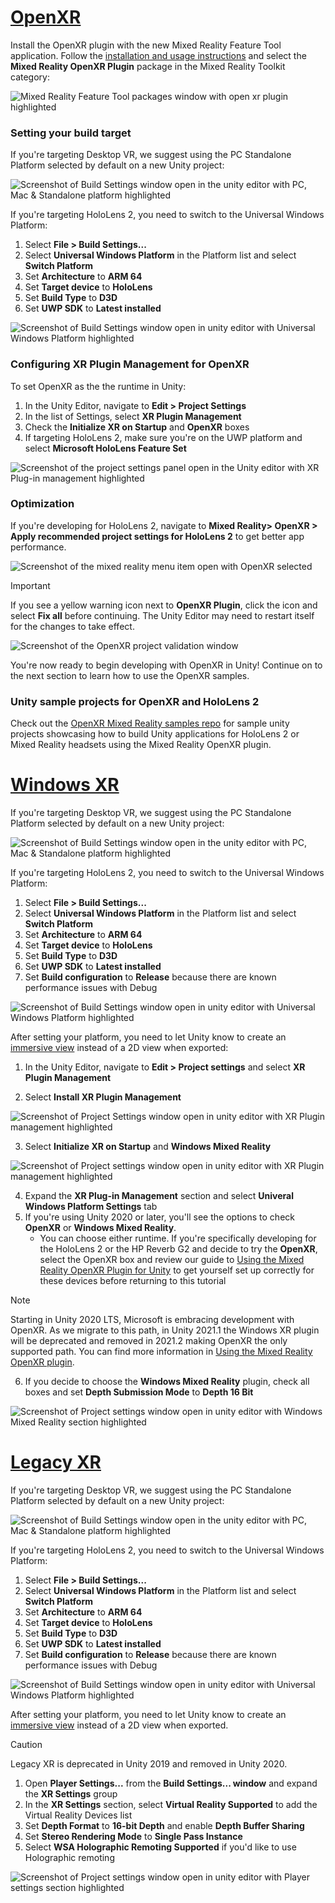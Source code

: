 # [OpenXR](#tab/openxr)

Install the OpenXR plugin with the new Mixed Reality Feature Tool application. Follow the [installation and usage instructions](../../welcome-to-mr-feature-tool.md) and select the **Mixed Reality OpenXR Plugin** package in the Mixed Reality Toolkit category:

![Mixed Reality Feature Tool packages window with open xr plugin highlighted](../../images/feature-tool-openxr.png)

### Setting your build target

If you're targeting Desktop VR, we suggest using the PC Standalone Platform selected by default on a new Unity project:

![Screenshot of Build Settings window open in the unity editor with PC, Mac & Standalone platform highlighted](../../images/wmr-config-img-3.png)

If you're targeting HoloLens 2, you need to switch to the Universal Windows Platform:

1. Select **File > Build Settings...**
2. Select **Universal Windows Platform** in the Platform list and select **Switch Platform**
3. Set **Architecture** to **ARM 64**
4. Set **Target device** to **HoloLens**
5. Set **Build Type** to **D3D**
6. Set **UWP SDK** to **Latest installed**

![Screenshot of Build Settings window open in unity editor with Universal Windows Platform highlighted](../../images/wmr-config-img-4.png)

### Configuring XR Plugin Management for OpenXR

To set OpenXR as the the runtime in Unity:

1. In the Unity Editor, navigate to **Edit > Project Settings**
2. In the list of Settings, select **XR Plugin Management**
3. Check the **Initialize XR on Startup** and **OpenXR** boxes
4. If targeting HoloLens 2, make sure you're on the UWP platform and select **Microsoft HoloLens Feature Set**

![Screenshot of the project settings panel open in the Unity editor with XR Plug-in management highlighted](../../images/openxr-img-05.png)

### Optimization

If you're developing for HoloLens 2, navigate to **Mixed Reality> OpenXR > Apply recommended project settings for HoloLens 2** to get better app performance.

![Screenshot of the mixed reality menu item open with OpenXR selected](../../images/openxr-img-08.png)

> [!IMPORTANT]
> If you see a yellow warning icon next to **OpenXR Plugin**, click the icon and select **Fix all** before continuing. The Unity Editor may need to restart itself for the changes to take effect.

![Screenshot of the OpenXR project validation window](../../images/openxr-img-06.png)

You're now ready to begin developing with OpenXR in Unity!  Continue on to the next section to learn how to use the OpenXR samples.

### Unity sample projects for OpenXR and HoloLens 2

Check out the [OpenXR Mixed Reality samples repo](https://github.com/microsoft/OpenXR-Unity-MixedReality-Samples) for sample unity projects showcasing how to build Unity applications for HoloLens 2 or Mixed Reality headsets using the Mixed Reality OpenXR plugin.

# [Windows XR](#tab/windowsxr)

If you're targeting Desktop VR, we suggest using the PC Standalone Platform selected by default on a new Unity project:

![Screenshot of Build Settings window open in the unity editor with PC, Mac & Standalone platform highlighted](../../images/wmr-config-img-3.png)

If you're targeting HoloLens 2, you need to switch to the Universal Windows Platform:

1.	Select **File > Build Settings...**
2.	Select **Universal Windows Platform** in the Platform list and select **Switch Platform**
3.	Set **Architecture** to **ARM 64**
4.	Set **Target device** to **HoloLens**
5.	Set **Build Type** to **D3D**
6.	Set **UWP SDK** to **Latest installed**
7.	Set **Build configuration** to **Release** because there are known performance issues with Debug

![Screenshot of Build Settings window open in unity editor with Universal Windows Platform highlighted](../../images/wmr-config-img-4.png)

After setting your platform, you need to let Unity know to create an [immersive view](../../../../design/app-views.md) instead of a 2D view when exported:

1. In the Unity Editor, navigate to **Edit > Project settings** and select **XR Plugin Management**

2. Select **Install XR Plugin Management**

![Screenshot of Project Settings window open in unity editor with XR Plugin management highlighted](../../images/wmr-config-img-5.png)

3. Select **Initialize XR on Startup** and **Windows Mixed Reality**

![Screenshot of Project settings window open in unity editor with XR Plugin management highlighted](../../images/wmr-config-img-7.png)

4. Expand the **XR Plug-in Management** section and select **Univeral Windows Platform Settings** tab
5. If you're using Unity 2020 or later, you'll see the options to check **OpenXR** or **Windows Mixed Reality**. 
    * You can choose either runtime.  If you're specifically developing for the HoloLens 2 or the HP Reverb G2 and decide to try the **OpenXR**, select the OpenXR box and review our guide to [Using the Mixed Reality OpenXR Plugin for Unity](../../openxr-getting-started.md) to get yourself set up correctly for these devices before returning to this tutorial

> [!NOTE]
> Starting in Unity 2020 LTS, Microsoft is embracing development with OpenXR.  As we migrate to this path, in Unity 2021.1 the Windows XR plugin will be deprecated and removed in 2021.2 making OpenXR the only supported path. You can find more information in [Using the Mixed Reality OpenXR plugin](../../openxr-getting-started.md).

6. If you decide to choose the **Windows Mixed Reality** plugin, check all boxes and set **Depth Submission Mode** to **Depth 16 Bit**

![Screenshot of Project settings window open in unity editor with Windows Mixed Reality section highlighted](../../images/wmr-config-img-8.png)

# [Legacy XR](#tab/legacy)

If you're targeting Desktop VR, we suggest using the PC Standalone Platform selected by default on a new Unity project:

![Screenshot of Build Settings window open in the unity editor with PC, Mac & Standalone platform highlighted](../../images/wmr-config-img-3.png)

If you're targeting HoloLens 2, you need to switch to the Universal Windows Platform:

1.	Select **File > Build Settings...**
2.	Select **Universal Windows Platform** in the Platform list and select **Switch Platform**
3.	Set **Architecture** to **ARM 64**
4.	Set **Target device** to **HoloLens**
5.	Set **Build Type** to **D3D**
6.	Set **UWP SDK** to **Latest installed**
7.	Set **Build configuration** to **Release** because there are known performance issues with Debug

![Screenshot of Build Settings window open in unity editor with Universal Windows Platform highlighted](../../images/wmr-config-img-4.png)

After setting your platform, you need to let Unity know to create an [immersive view](../../../../design/app-views.md) instead of a 2D view when exported.

> [!CAUTION]
> Legacy XR is deprecated in Unity 2019 and removed in Unity 2020.

1. Open **Player Settings...** from the **Build Settings... window** and expand the **XR Settings** group
2. In the **XR Settings** section, select **Virtual Reality Supported** to add the Virtual Reality Devices list
3. Set **Depth Format** to **16-bit Depth** and enable **Depth Buffer Sharing**
4. Set **Stereo Rendering Mode** to **Single Pass Instance**
5. Select **WSA Holographic Remoting Supported** if you'd like to use Holographic remoting 

![Screenshot of Project settings window open in unity editor with Player settings section highlighted](../../images/wmr-config-img-9.png)